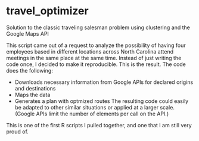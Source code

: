 # travel_optimizer
Solution to the classic traveling salesman problem using clustering and the Google Maps API

This script came out of a request to analyze the possibility of having four employees based in
different locations across North Carolina attend meetings in the same place at the same time.
Instead of just writing the code once, I decided to make it reproducible. This is the result.
The code does the following:
* Downloads necessary information from Google APIs for declared origins and destinations
* Maps the data
* Generates a plan with optmized routes
The resulting code could easily be adapted to other similar situations or applied at a larger scale.
(Google APIs limit the number of elements per call on the API.)

This is one of the first R scripts I pulled together, and one that I am still very proud of. 
